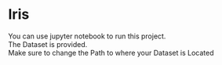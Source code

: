 # Iris<br>
You can use jupyter notebook to run this project.<br>
The Dataset is provided.<br>
Make sure to change the Path to where your Dataset is Located
